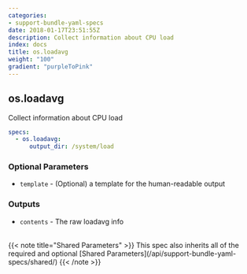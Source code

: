 ```yaml
---
categories:
- support-bundle-yaml-specs
date: 2018-01-17T23:51:55Z
description: Collect information about CPU load
index: docs
title: os.loadavg
weight: "100"
gradient: "purpleToPink"
---
```


## os.loadavg

Collect information about CPU load


```yaml
specs:
  - os.loadavg:
      output_dir: /system/load
```

    
### Optional Parameters


- `template` - (Optional) a template for the human-readable output


    
### Outputs


- `contents` - The raw loadavg info 

    
<br>
{{< note title="Shared Parameters" >}}
This spec also inherits all of the required and optional [Shared Parameters](/api/support-bundle-yaml-specs/shared/)
{{< /note >}}
    
    